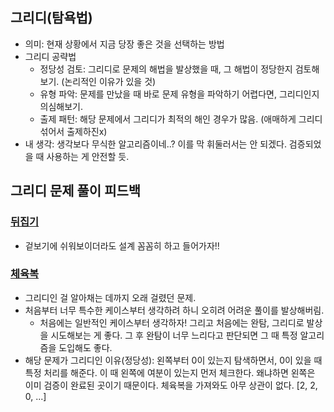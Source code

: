## 그리디(탐욕법)
- 의미: 현재 상황에서 지금 당장 좋은 것을 선택하는 방법
- 그리디 공략법
  - 정당성 검토: 그리디로 문제의 해법을 발상했을 때, 그 해법이 정당한지 검토해보기. (논리적인 이유가 있을 것)
  - 유형 파악: 문제를 만났을 때 바로 문제 유형을 파악하기 어렵다면, 그리디인지 의심해보기.
  - 출제 패턴: 해당 문제에서 그리디가 최적의 해인 경우가 많음. (애매하게 그리디 섞어서 출제하진x)
- 내 생각: 생각보다 무식한 알고리즘이네..? 이를 막 휘둘러서는 안 되겠다. 검증되었을 때 사용하는 게 안전할 듯.


## 그리디 문제 풀이 피드백
### [뒤집기](../백준/Silver/1439. 뒤집기)
- 겉보기에 쉬워보이더라도 설계 꼼꼼히 하고 들어가자!!


### [체육복](../프로그래머스/1/42862. 체육복)
- 그리디인 걸 알아채는 데까지 오래 걸렸던 문제.
- 처음부터 너무 특수한 케이스부터 생각하려 하니 오히려 어려운 풀이를 발상해버림. 
  - 처음에는 일반적인 케이스부터 생각하자! 그리고 처음에는 완탐, 그리디로 발상을 시도해보는 게 좋다. 그 후 완탐이 너무 느리다고 판단되면 그 때 특정 알고리즘을 도입해도 좋다. 
- 해당 문제가 그리디인 이유(정당성): 왼쪽부터 0이 있는지 탐색하면서, 0이 있을 때 특정 처리를 해준다. 이 때 왼쪽에 여분이 있는지 먼저 체크한다. 왜냐하면 왼쪽은 이미 검증이 완료된 곳이기 때문이다. 체육복을 가져와도 아무 상관이 없다. [2, 2, 0, ...]
